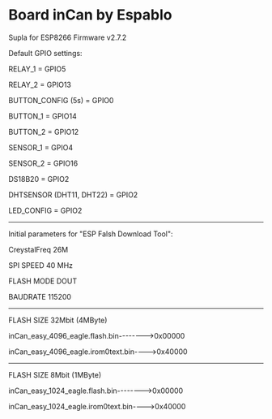 # Board inCan by Espablo
Supla for ESP8266
Firmware v2.7.2


Default GPIO settings:

RELAY_1 = GPIO5

RELAY_2 = GPIO13

BUTTON_CONFIG (5s) = GPIO0
	
BUTTON_1 = GPIO14

BUTTON_2 = GPIO12

SENSOR_1 = GPIO4

SENSOR_2 = GPIO16

DS18B20 = GPIO2


DHTSENSOR (DHT11, DHT22) = GPIO2

LED_CONFIG = GPIO2

-------------------------------------------------

Initial parameters for "ESP Falsh Download Tool":

CreystalFreq    26M

SPI SPEED       40 MHz

FLASH MODE      DOUT

BAUDRATE        115200

-------------------------------------------------

FLASH SIZE      32Mbit (4MByte)

inCan_easy_4096_eagle.flash.bin-------->0x00000

inCan_easy_4096_eagle.irom0text.bin---->0x40000

-------------------------------------------------

FLASH SIZE      8Mbit (1MByte)

inCan_easy_1024_eagle.flash.bin-------->0x00000

inCan_easy_1024_eagle.irom0text.bin---->0x40000


